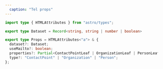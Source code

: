 ```yaml
---
  caption: "Tel props"
---
```


<!-- markdownlint-disable MD041 -->
<!-- dprint-ignore -->
```ts
import type { HTMLAttributes } from "astro/types";

export type Dataset = Record<string, string | number | boolean>

export type Props = HTMLAttributes<"a"> & {
  dataset?: Dataset;
  useMailto?: boolean;
  properties?: Partial<ContactPointLeaf | OrganizationLeaf | PersonLeaf>;
  type?: "ContactPoint" | "Organization" | "Person";
};
```
